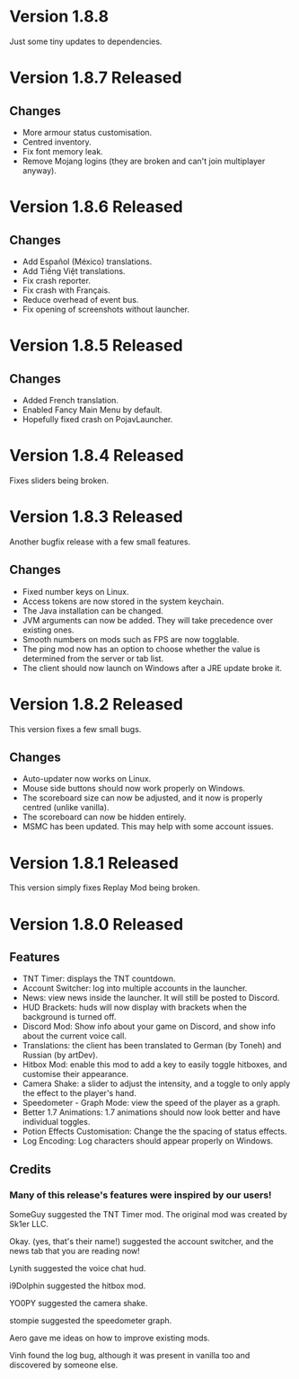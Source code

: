 # Version 1.8.8
Just some tiny updates to dependencies.

# Version 1.8.7 Released

## Changes

- More armour status customisation.
- Centred inventory.
- Fix font memory leak.
- Remove Mojang logins (they are broken and can't join multiplayer anyway).


# Version 1.8.6 Released

## Changes

- Add Español (México) translations.
- Add Tiếng Việt translations.
- Fix crash reporter.
- Fix crash with Français.
- Reduce overhead of event bus.
- Fix opening of screenshots without launcher.


# Version 1.8.5 Released

## Changes

- Added French translation.
- Enabled Fancy Main Menu by default.
- Hopefully fixed crash on PojavLauncher.


# Version 1.8.4 Released

Fixes sliders being broken.


# Version 1.8.3 Released

Another bugfix release with a few small features.

## Changes

- Fixed number keys on Linux.
- Access tokens are now stored in the system keychain.
- The Java installation can be changed.
- JVM arguments can now be added. They will take precedence over existing ones.
- Smooth numbers on mods such as FPS are now togglable.
- The ping mod now has an option to choose whether the value is determined from the server or tab list.
- The client should now launch on Windows after a JRE update broke it.


# Version 1.8.2 Released

This version fixes a few small bugs.

## Changes

- Auto-updater now works on Linux.
- Mouse side buttons should now work properly on Windows.
- The scoreboard size can now be adjusted, and it now is properly centred (unlike vanilla).
- The scoreboard can now be hidden entirely.
- MSMC has been updated. This may help with some account issues.


# Version 1.8.1 Released

This version simply fixes Replay Mod being broken.


# Version 1.8.0 Released

## Features

- TNT Timer: displays the TNT countdown.
- Account Switcher: log into multiple accounts in the launcher.
- News: view news inside the launcher. It will still be posted to Discord.
- HUD Brackets: huds will now display with brackets when the background is turned off.
- Discord Mod: Show info about your game on Discord, and show info about the current voice call.
- Translations: the client has been translated to German (by Toneh) and Russian (by artDev).
- Hitbox Mod: enable this mod to add a key to easily toggle hitboxes, and customise their appearance.
- Camera Shake: a slider to adjust the intensity, and a toggle to only apply the effect to the player's hand.
- Speedometer - Graph Mode: view the speed of the player as a graph.
- Better 1.7 Animations: 1.7 animations should now look better and have individual toggles.
- Potion Effects Customisation: Change the the spacing of status effects.
- Log Encoding: Log characters should appear properly on Windows.

## Credits

### Many of this release's features were inspired by our users!

SomeGuy suggested the TNT Timer mod. The original mod was created by Sk1er LLC.

Okay. (yes, that's their name!) suggested the account switcher, and the news tab that you are reading now!

Lynith suggested the voice chat hud.

i9Dolphin suggested the hitbox mod.

YO0PY suggested the camera shake.

stompie suggested the speedometer graph.

Aero gave me ideas on how to improve existing mods.

Vinh found the log bug, although it was present in vanilla too and discovered by someone else.
